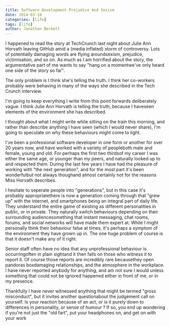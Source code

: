 ```yaml
---
title: Software Development Prejudice And Sexism
date: 2014-03-18
categories: [life]
tags: [life]
author: Jonathan Beckett
---
```


I happened to read the story at TechCrunch last night about Julie Ann Horvath leaving GitHub amid a (media inflated) storm of controversy. Lots of potentially damaging words are flying aroundsexism, prejudice, victimisation, and so on. As much as I am horrified about the story, the argumentative part of me wants to say "hang on a momentwe've only heard one side of the story so far".

The only problem is I think she's telling the truth. I think her co-workers probably were behaving in many of the ways she described in the Tech Crunch interview.

I'm going to keep everything I write from this point forwards deliberately vague. I think Julie Ann Horvath is telling the truth, because I haveseen elements of the environment she has described.

I thought about what I might write while sitting on the train this morning, and rather than describe anything I have seen (which I would never share), I'm going to speculate on why these behaviours might come to light.

I've been a professional software developer in one form or another for over 20 years now, and have worked with a variety of peopleboth male and female, young and old. For perhaps the first two thirdsof my career I was either the same age, or younger than my peers, and naturally looked up to and respected them. During the last few years I have had the pleasure of working with "the next generation", and for the most part it's been wonderfulbut not always thoughand almost certainly not for the reasons Miss Horvath describes.

I hesitate to seperate people into "generations", but in this case it's probably appropriatethere is now a generation coming through that "grew up" with the internet, and smartphones being an integral part of daily life. They understand the entire game of existing as different personalities in public, or in private. They naturally switch behaviours depending on their surrounding audiencesomething that instant messaging, chat rooms, forums, and social networks will have made them expert at. While I might personally think their behaviour false at times, it's perhaps a symptom of the environment they have grown up in. The one huge problem of course is that it doesn't make any of it right.

Senior staff often have no idea that any unprofessional behaviour is occurringoften in plain sightand it then falls on those who witness it to report it. Of course those reports are incredibly rare becausethey open pandoras boxdamaging relationships, and the atmosphere in the workplace. I have never reported anybody for anything, and am not sure I would unless something that could not be ignored happened either in front of me, or in my presence.

Thankfully I have never witnessed anything that might be termed "gross misconduct", but it invites another questionabout the judgement call on yourself. Is your reaction because of an act, or is it purely down to differences in personality, or sense of humour ? If so, you end up wondering if you're not just the "old fart", put your headphones on, and get on with your work